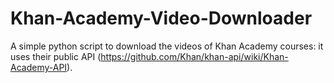 # Khan-Academy-Video-Downloader
A simple python script to download the videos of Khan Academy courses: it uses their public API (https://github.com/Khan/khan-api/wiki/Khan-Academy-API).
